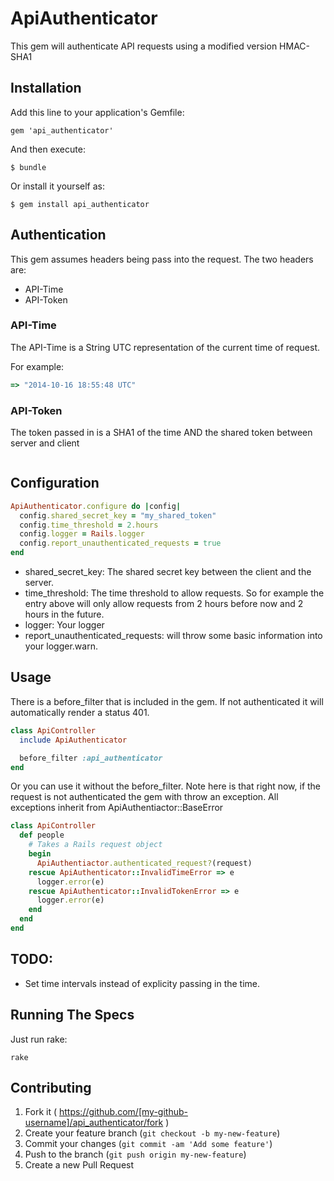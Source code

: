 # ApiAuthenticator

This gem will authenticate API requests using a modified version HMAC-SHA1

## Installation

Add this line to your application's Gemfile:

    gem 'api_authenticator'

And then execute:

    $ bundle

Or install it yourself as:

    $ gem install api_authenticator

## Authentication

This gem assumes headers being pass into the request.
The two headers are:
 - API-Time
 - API-Token

### API-Time
The API-Time is a String UTC representation of the current time of request.

For example:

```ruby
=> "2014-10-16 18:55:48 UTC"
```

### API-Token
The token passed in is a SHA1 of the time AND the shared token between server and client
```ruby
```


## Configuration

```ruby
ApiAuthenticator.configure do |config|
  config.shared_secret_key = "my_shared_token"
  config.time_threshold = 2.hours
  config.logger = Rails.logger
  config.report_unauthenticated_requests = true
end
```

 - shared_secret_key: The shared secret key between the client and the server.
 - time_threshold: The time threshold to allow requests.  So for example the entry above will only allow requests from 2 hours before now and 2 hours in the future.
 - logger: Your logger
 - report_unauthenticated_requests: will throw some basic information into your logger.warn.

## Usage
 There is a before_filter that is included in the gem.  If not authenticated it will automatically render a status 401.

```ruby
class ApiController
  include ApiAuthenticator

  before_filter :api_authenticator
end
```

Or you can use it without the before_filter.
Note here is that right now, if the request is not authenticated the gem with throw an exception.  All exceptions inherit from ApiAuthentiactor::BaseError

```ruby
class ApiController
  def people
    # Takes a Rails request object
    begin
      ApiAuthentiactor.authenticated_request?(request)
    rescue ApiAuthenticator::InvalidTimeError => e
      logger.error(e)
    rescue ApiAuthenticator::InvalidTokenError => e
      logger.error(e)
    end
  end
end
```


## TODO:
- Set time intervals instead of explicity passing in the time.

## Running The Specs

Just run rake:
```
rake
```

## Contributing

1. Fork it ( https://github.com/[my-github-username]/api_authenticator/fork )
2. Create your feature branch (`git checkout -b my-new-feature`)
3. Commit your changes (`git commit -am 'Add some feature'`)
4. Push to the branch (`git push origin my-new-feature`)
5. Create a new Pull Request
